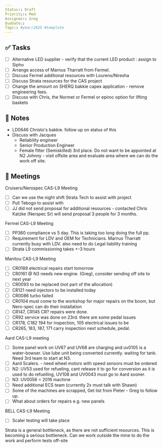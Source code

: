```yaml
---
Status:: Draft
Priority:: Med
Assignee:: Greg
DueDate:: 
Tags:: #year/2025 #template
---
```


## ✅ Tasks
- [ ] Alternative LED supplier - verify that the current LED product : assign to Sipho
- [ ] Arrange access of Marnus Tharratt from Fermel.
- [ ] Discuss Fermel additional resources with Lourens/Niresha
- [ ] Discuss Strata resources for the CAS project
- [ ] Change the amount on SHERQ bakkie capex application - remove engineering fees.
- [ ] Discuss with Chris, the Normet or Fermel or epiroc option for lifting baskets

## 📝 Notes
- LD0646 Christo's bakkie. follow up on status of this 
- Discuss with Jacques
	- Reliability engineer
	- Senior Production Engineer
	- Female fitter (Semiskilled) 3rd place. Do not want to be appointed at N2
Johnny -  visit offsite area and evaluate area where we can do the work off site.
## 📅 Meetings
Cruisers/Nerospec CAS-L9 Meeting
- [ ]  Can we use the night shift Strata Tech to assist with project
- [ ] Pull Tebogo to assist with 
- [ ] JJ did not send proposal for additional resources - contacted Chris Katzke (Nerspec Sr) will send proposal 3 people for 3 months.

Fermel CAS-L9 Meeting
- [ ] PP360 compliance vs 5 day. This is taking too long doing the full pp.
- [ ] Requirement for LDV and OEM for Technicians. Marnus Tharratt currently busy with LDV. also need to do Legal liability training
- [ ] Strata L9 commissioning takes +-3 hours

Manitou CAS-L9 Meeting
- [ ] CR0189 electrical repairs start tomorrow
- [ ] CR0161 @ N3 needs new engine. (Greg), consider sending off site to next year
- [ ] CR0093 to be replaced (not part of the allocation)
- [ ] CR121 need injectors to be installed today
- [ ] CR0086 turbo failed 
- [ ] CR0104 must come to the workshop for major repairs on the boom, but Nero-spec can do their installation
- [ ] CR147, CR145 CR? repairs were done.
- [ ] CR92 service was done on 23rd. there are some pedal issues
- [ ] CR178, C182 194 for inspection, 105 electrical issues to be
- [ ] CR265, 183, 187, 171 carry inspection next schedule, pedal.

Aard CAS-L9 meeting
- [ ] Some panel work on UV67 and UV68 are charging and uv0105 is a water-bowser. Use lube unit being converted currently. waiting for tank. Need 3rd team to start at N3.
- [ ] Aard Scalers. - need wheel motors with speed sensors must be ordered
- [ ] N2: UV53 used for refueling, cant release it to go for conversion as it is used to do refuelling, UV108 and UV0043 must go to Aard sooner.
- [ ] N3: UV0056 = 2016 machine
- [ ] Need additional ECS team (currently 2x must talk with Shawn)
- [ ] Some of the machines are scrapped, Get list from Pieter - Greg to follow up.
- [ ] What about orders for repairs e.g. new panels

BELL CAS-L9 Meeting
- [ ] Scaler testing will take place 

Strata is a general bottleneck, as there are not sufficient resources. This is becoming a serious bottleneck.
Can we work outside the mine to do the work and perform tests off-site